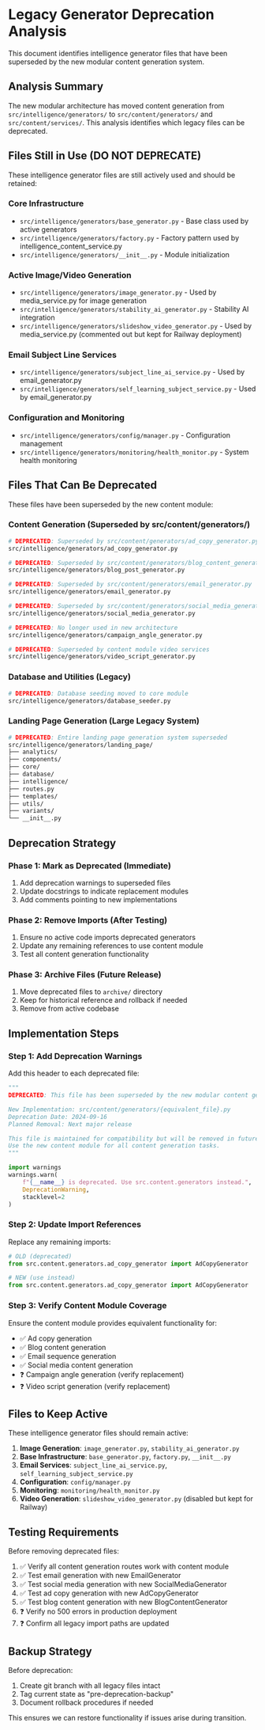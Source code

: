 # Legacy Generator Deprecation Analysis

This document identifies intelligence generator files that have been superseded by the new modular content generation system.

## Analysis Summary

The new modular architecture has moved content generation from `src/intelligence/generators/` to `src/content/generators/` and `src/content/services/`. This analysis identifies which legacy files can be deprecated.

## Files Still in Use (DO NOT DEPRECATE)

These intelligence generator files are still actively used and should be retained:

### Core Infrastructure

- `src/intelligence/generators/base_generator.py` - Base class used by active generators
- `src/intelligence/generators/factory.py` - Factory pattern used by intelligence_content_service.py
- `src/intelligence/generators/__init__.py` - Module initialization

### Active Image/Video Generation

- `src/intelligence/generators/image_generator.py` - Used by media_service.py for image generation
- `src/intelligence/generators/stability_ai_generator.py` - Stability AI integration
- `src/intelligence/generators/slideshow_video_generator.py` - Used by media_service.py (commented out but kept for Railway deployment)

### Email Subject Line Services

- `src/intelligence/generators/subject_line_ai_service.py` - Used by email_generator.py
- `src/intelligence/generators/self_learning_subject_service.py` - Used by email_generator.py

### Configuration and Monitoring

- `src/intelligence/generators/config/manager.py` - Configuration management
- `src/intelligence/generators/monitoring/health_monitor.py` - System health monitoring

## Files That Can Be Deprecated

These files have been superseded by the new content module:

### Content Generation (Superseded by src/content/generators/)

```bash
# DEPRECATED: Superseded by src/content/generators/ad_copy_generator.py
src/intelligence/generators/ad_copy_generator.py

# DEPRECATED: Superseded by src/content/generators/blog_content_generator.py
src/intelligence/generators/blog_post_generator.py

# DEPRECATED: Superseded by src/content/generators/email_generator.py
src/intelligence/generators/email_generator.py

# DEPRECATED: Superseded by src/content/generators/social_media_generator.py
src/intelligence/generators/social_media_generator.py

# DEPRECATED: No longer used in new architecture
src/intelligence/generators/campaign_angle_generator.py

# DEPRECATED: Superseded by content module video services
src/intelligence/generators/video_script_generator.py
```

### Database and Utilities (Legacy)

```bash
# DEPRECATED: Database seeding moved to core module
src/intelligence/generators/database_seeder.py
```

### Landing Page Generation (Large Legacy System)

```bash
# DEPRECATED: Entire landing page generation system superseded
src/intelligence/generators/landing_page/
├── analytics/
├── components/
├── core/
├── database/
├── intelligence/
├── routes.py
├── templates/
├── utils/
├── variants/
└── __init__.py
```

## Deprecation Strategy

### Phase 1: Mark as Deprecated (Immediate)

1. Add deprecation warnings to superseded files
2. Update docstrings to indicate replacement modules
3. Add comments pointing to new implementations

### Phase 2: Remove Imports (After Testing)

1. Ensure no active code imports deprecated generators
2. Update any remaining references to use content module
3. Test all content generation functionality

### Phase 3: Archive Files (Future Release)

1. Move deprecated files to `archive/` directory
2. Keep for historical reference and rollback if needed
3. Remove from active codebase

## Implementation Steps

### Step 1: Add Deprecation Warnings

Add this header to each deprecated file:

```python
"""
DEPRECATED: This file has been superseded by the new modular content generation system.

New Implementation: src/content/generators/{equivalent_file}.py
Deprecation Date: 2024-09-16
Planned Removal: Next major release

This file is maintained for compatibility but will be removed in future versions.
Use the new content module for all content generation tasks.
"""

import warnings
warnings.warn(
    f"{__name__} is deprecated. Use src.content.generators instead.",
    DeprecationWarning,
    stacklevel=2
)
```

### Step 2: Update Import References

Replace any remaining imports:

```python
# OLD (deprecated)
from src.content.generators.ad_copy_generator import AdCopyGenerator

# NEW (use instead)
from src.content.generators.ad_copy_generator import AdCopyGenerator
```

### Step 3: Verify Content Module Coverage

Ensure the content module provides equivalent functionality for:

- ✅ Ad copy generation
- ✅ Blog content generation
- ✅ Email sequence generation
- ✅ Social media content generation
- ❓ Campaign angle generation (verify replacement)
- ❓ Video script generation (verify replacement)

## Files to Keep Active

These intelligence generator files should remain active:

1. **Image Generation**: `image_generator.py`, `stability_ai_generator.py`
2. **Base Infrastructure**: `base_generator.py`, `factory.py`, `__init__.py`
3. **Email Services**: `subject_line_ai_service.py`, `self_learning_subject_service.py`
4. **Configuration**: `config/manager.py`
5. **Monitoring**: `monitoring/health_monitor.py`
6. **Video Generation**: `slideshow_video_generator.py` (disabled but kept for Railway)

## Testing Requirements

Before removing deprecated files:

1. ✅ Verify all content generation routes work with content module
2. ✅ Test email generation with new EmailGenerator
3. ✅ Test social media generation with new SocialMediaGenerator
4. ✅ Test ad copy generation with new AdCopyGenerator
5. ✅ Test blog content generation with new BlogContentGenerator
6. ❓ Verify no 500 errors in production deployment
7. ❓ Confirm all legacy import paths are updated

## Backup Strategy

Before deprecation:

1. Create git branch with all legacy files intact
2. Tag current state as "pre-deprecation-backup"
3. Document rollback procedures if needed

This ensures we can restore functionality if issues arise during transition.
